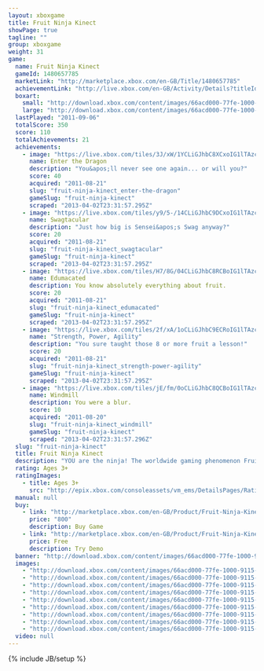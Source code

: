 ```yaml
---
layout: xboxgame
title: Fruit Ninja Kinect
showPage: true
tagline: ""
group: xboxgame
weight: 31
game: 
  name: Fruit Ninja Kinect
  gameId: 1480657785
  marketLink: "http://marketplace.xbox.com/en-GB/Title/1480657785"
  achievementLink: "http://live.xbox.com/en-GB/Activity/Details?titleId=1480657785"
  boxart: 
    small: "http://download.xbox.com/content/images/66acd000-77fe-1000-9115-d80258410b79/1033/boxartsm.jpg"
    large: "http://download.xbox.com/content/images/66acd000-77fe-1000-9115-d80258410b79/1033/boxartlg.jpg"
  lastPlayed: "2011-09-06"
  totalScore: 350
  score: 110
  totalAchievements: 21
  achievements: 
    - image: "https://live.xbox.com/tiles/3J/xW/1YCLiGJhbC8XCxoIG1lTAzc5L2FjaC8wLzFjAAAAAOfn5-p5nMA=.jpg"
      name: Enter the Dragon
      description: "You&apos;ll never see one again... or will you?"
      score: 40
      acquired: "2011-08-21"
      slug: "fruit-ninja-kinect_enter-the-dragon"
      gameSlug: "fruit-ninja-kinect"
      scraped: "2013-04-02T23:31:57.295Z"
    - image: "https://live.xbox.com/tiles/y9/5-/14CLiGJhbC9DCxoIG1lTAzc5L2FjaC8wLzE3AAAAAOfn5-hQ3tc=.jpg"
      name: Swagtacular
      description: "Just how big is Sensei&apos;s Swag anyway?"
      score: 20
      acquired: "2011-08-21"
      slug: "fruit-ninja-kinect_swagtacular"
      gameSlug: "fruit-ninja-kinect"
      scraped: "2013-04-02T23:31:57.295Z"
    - image: "https://live.xbox.com/tiles/H7/8G/04CLiGJhbC8RCBoIG1lTAzc5L2FjaC8wLzJlAAAAAOfn5-wpvwM=.jpg"
      name: Edumacated
      description: You know absolutely everything about fruit.
      score: 20
      acquired: "2011-08-21"
      slug: "fruit-ninja-kinect_edumacated"
      gameSlug: "fruit-ninja-kinect"
      scraped: "2013-04-02T23:31:57.295Z"
    - image: "https://live.xbox.com/tiles/2f/xA/1oCLiGJhbC9ECRoIG1lTAzc5L2FjaC8wLzMwAAAAAOfn5-lv-MU=.jpg"
      name: "Strength, Power, Agility"
      description: "You sure taught those 8 or more fruit a lesson!"
      score: 20
      acquired: "2011-08-21"
      slug: "fruit-ninja-kinect_strength-power-agility"
      gameSlug: "fruit-ninja-kinect"
      scraped: "2013-04-02T23:31:57.295Z"
    - image: "https://live.xbox.com/tiles/jE/fm/0oCLiGJhbC8QCBoIG1lTAzc5L2FjaC8wLzJkAAAAAOfn5-3JR5A=.jpg"
      name: Windmill
      description: You were a blur.
      score: 10
      acquired: "2011-08-20"
      slug: "fruit-ninja-kinect_windmill"
      gameSlug: "fruit-ninja-kinect"
      scraped: "2013-04-02T23:31:57.296Z"
  slug: "fruit-ninja-kinect"
  title: Fruit Ninja Kinect
  description: "YOU are the ninja! The worldwide gaming phenomenon Fruit Ninja has now arrived for Kinect!  Your arms are now blades, and the epic battle against the world&apos;s most delicious produce is just beginning. Fruit Ninja Kinect is an amazing evolution of the slice-em-up genre created by Halfbrick, utlising next-gen power for the juiciest combat ever!  With Classic, Zen and the frenetic Arcade Mode, Fruit Ninja Kinect includes all the action you know and love with precision control - along with special features exclusive to Kinect! With Party Mode, multiple players can turn a normal night into a fierce tournament - and the new Challenge system will reveal the true masters among your friends!"
  rating: Ages 3+
  ratingImages: 
    - title: Ages 3+
      src: "http://epix.xbox.com/consoleassets/vm_ems/DetailsPages/RatingSystemID/14/default/Values/14001.png"
  manual: null
  buy: 
    - link: "http://marketplace.xbox.com/en-GB/Product/Fruit-Ninja-Kinect/66acd000-77fe-1000-9115-d80258410b79?purchase=1&amp;DownloadType=Game"
      price: "800"
      description: Buy Game
    - link: "http://marketplace.xbox.com/en-GB/Product/Fruit-Ninja-Kinect/66acd000-77fe-1000-9115-d80258410b79?purchase=1&amp;DownloadType=GameDemo"
      price: Free
      description: Try Demo
  banner: "http://download.xbox.com/content/images/66acd000-77fe-1000-9115-d80258410b79/1033/banner.png"
  images: 
    - "http://download.xbox.com/content/images/66acd000-77fe-1000-9115-d80258410b79/1033/screenlg1.jpg"
    - "http://download.xbox.com/content/images/66acd000-77fe-1000-9115-d80258410b79/1033/screenlg2.jpg"
    - "http://download.xbox.com/content/images/66acd000-77fe-1000-9115-d80258410b79/1033/screenlg3.jpg"
    - "http://download.xbox.com/content/images/66acd000-77fe-1000-9115-d80258410b79/1033/screenlg4.jpg"
    - "http://download.xbox.com/content/images/66acd000-77fe-1000-9115-d80258410b79/1033/screenlg5.jpg"
    - "http://download.xbox.com/content/images/66acd000-77fe-1000-9115-d80258410b79/1033/screenlg6.jpg"
    - "http://download.xbox.com/content/images/66acd000-77fe-1000-9115-d80258410b79/1033/screenlg7.jpg"
    - "http://download.xbox.com/content/images/66acd000-77fe-1000-9115-d80258410b79/1033/screenlg8.jpg"
    - "http://download.xbox.com/content/images/66acd000-77fe-1000-9115-d80258410b79/1033/screenlg9.jpg"
  video: null
---
```

{% include JB/setup %}